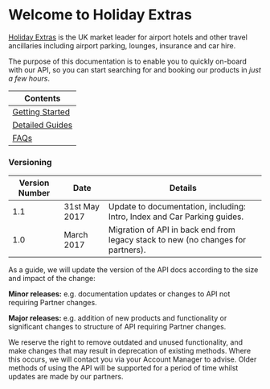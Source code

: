 # Welcome to Holiday Extras

[Holiday Extras](http://www.holidayextras.co.uk/) is the UK market leader for airport hotels and other travel ancillaries including airport parking, lounges, insurance and car hire.

The purpose of this documentation is to enable you to quickly on-board with our API, so you can start searching for and booking our products in *just a few hours*.

|Contents|
|--------|
|[Getting Started](intro)|
|[Detailed Guides](hxapi/)|
|[FAQs](/faq)|


### Versioning

|Version Number|Date|Details|
|--------------|----|-------|
|1.1           |31st May 2017| Update to documentation, including: Intro, Index and Car Parking guides.|
|1.0           |March 2017|Migration of API in back end from legacy stack to new (no changes for partners).|

As a guide, we will update the version of the API docs according to the size and impact of the change:

**Minor releases:** e.g. documentation updates or changes to API not requiring Partner changes.

**Major releases:** e.g. addition of new products and functionality or significant changes to structure of API requiring Partner changes.

We reserve the right to remove outdated and unused functionality, and make changes that may result in deprecation of existing methods. Where this occurs, we will contact you via your Account Manager to advise. Older methods of using the API will be supported for a period of time whilst updates are made by our partners.

